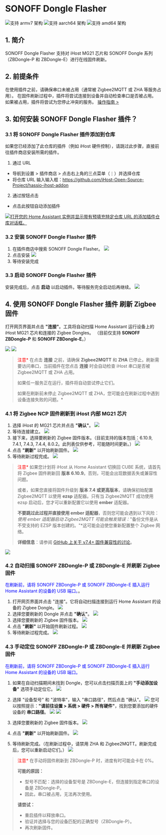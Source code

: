# SONOFF Dongle Flasher

![支持 armv7 架构](https://img.shields.io/badge/armv7-yes-green.svg) ![支持 aarch64 架构](https://img.shields.io/badge/aarch64-yes-green.svg) ![支持 amd64 架构](https://img.shields.io/badge/amd64-yes-green.svg)

## 1. 简介
SONOFF Dongle Flasher 支持对 iHost MG21 芯片和 SONOFF Dongle 系列（ZBDongle-P 和 ZBDongle-E）进行在线固件刷新。

## 2. 前提条件
在使用插件之前，请确保串口未被占用（通常被 Zigbee2MQTT 或 ZHA 等服务占用）。
在固件刷新过程中，插件将尝试连接到设备并自动检查串口是否被占用。
如果被占用，插件将尝试为您停止冲突的服务。
[操作指南 >](https://github.com/iHost-Open-Source-Project/ha-operating-system?tab=readme-ov-file#readme)

## 3. 如何安装 SONOFF Dongle Flasher 插件？
### 3.1 将 SONOFF Dongle Flasher 插件添加到仓库
如果您已经添加了此仓库的插件（例如 iHost 硬件控制），请跳过此步骤，直接前往插件商店安装所需的插件。
1. 通过 URL
- 导航到设置 > 插件商店 > 点击右上角的三点菜单（⋮）并选择仓库
- 将仓库 URL 输入输入框：https://github.com/iHost-Open-Source-Project/hassio-ihost-addon
2. 通过按钮点击
- 点击此按钮自动添加插件 

[![打开您的 Home Assistant 实例并显示带有预填充特定仓库 URL 的添加插件仓库对话框。](https://my.home-assistant.io/badges/supervisor_add_addon_repository.svg)](https://my.home-assistant.io/redirect/supervisor_add_addon_repository/?repository_url=https%3A%2F%2Fgithub.com%2FiHost-Open-Source-Project%2Fhassio-ihost-addon)
### 3.2 安装 SONOFF Dongle Flasher 插件
1. 在插件商店中搜索 SONOFF Dongle Flasher。
![](https://raw.githubusercontent.com/iHost-Open-Source-Project/hassio-ihost-addon/master/hassio-ihost-sonoff-dongle-flasher/images/find.png)
2. 点击安装
![](https://raw.githubusercontent.com/iHost-Open-Source-Project/hassio-ihost-addon/master/hassio-ihost-sonoff-dongle-flasher/images/install_button.png)
3. 等待安装完成
### 3.3 启动 SONOFF Dongle Flasher 插件
安装完成后，点击 **启动** 以启动插件。等待服务完全启动后再继续。
![](https://raw.githubusercontent.com/iHost-Open-Source-Project/hassio-ihost-addon/master/hassio-ihost-sonoff-dongle-flasher/images/start_button.png)
## 4. 使用 **SONOFF Dongle Flasher 插件** 刷新 Zigbee 固件

打开网页界面并点击 **"连接"**。工具将自动扫描 Home Assistant 运行设备上的 iHost MG21 芯片和连接的 Zigbee Dongles。
（目前仅支持 **SONOFF ZBDongle-P** 和 **SONOFF ZBDongle-E**。） 

![](https://raw.githubusercontent.com/iHost-Open-Source-Project/hassio-ihost-addon/master/hassio-ihost-sonoff-dongle-flasher/images/MG21_connect_button.png)
![](https://raw.githubusercontent.com/iHost-Open-Source-Project/hassio-ihost-addon/master/hassio-ihost-sonoff-dongle-flasher/images/MG21_connect_scan.png) 

> </font><font color="red">注意*</font> 在点击 **连接** 之前，请确保 **Zigbee2MQTT** 和 **ZHA** 已停止。刷新需要访问串口，当前插件在您点击 **连接** 时会自动检查 iHost 串口是否被 Zigbee2MQTT 或 ZHA 占用。
> 
> 如果任一服务正在运行，插件将自动尝试停止它们。
> 
> 如果在刷新前未停止 Zigbee2MQTT 或 ZHA，您可能会在刷新过程中遇到设备连接失败的问题。*

### 4.1 将 Zigbee NCP 固件刷新到 iHost 内部 MG21 芯片
1. 选择 iHost 的 MG21 芯片并点击 **"确认"**。
![](https://raw.githubusercontent.com/iHost-Open-Source-Project/hassio-ihost-addon/master/hassio-ihost-sonoff-dongle-flasher/images/MG21_connect_scan_confirm_button.png)
2. 等待连接建立。
![](https://raw.githubusercontent.com/iHost-Open-Source-Project/hassio-ihost-addon/master/hassio-ihost-sonoff-dongle-flasher/images/MG21_connect_scan_Waiting%20for%20success.png)
3. 接下来，选择要刷新的 Zigbee 固件版本。（目前支持的版本包括：6.10.9, 7.4.1, 7.4.3, 7.4.4, 8.0.2。此列表仅供参考，可能随时间更新。）
![](https://raw.githubusercontent.com/iHost-Open-Source-Project/hassio-ihost-addon/master/hassio-ihost-sonoff-dongle-flasher/images/MG21_Select%20Firmware.png)
4. 点击 **"刷新"** 以开始刷新固件。
![](https://raw.githubusercontent.com/iHost-Open-Source-Project/hassio-ihost-addon/master/hassio-ihost-sonoff-dongle-flasher/images/MG21_Flash.png)
5. 等待刷新过程完成。
![](https://raw.githubusercontent.com/iHost-Open-Source-Project/hassio-ihost-addon/master/hassio-ihost-sonoff-dongle-flasher/images/MG21_Flash_success.png)
></font><font color="red">注意*</font> 如果您计划将 iHost 从 Home Assistant 切换回 CUBE 系统，请首先将 Zigbee 固件刷新回 **版本 6.10.9**。否则，可能会出现数据丢失或兼容性问题。
>
> 或者，如果您直接将固件升级到 **版本 7.4 或更高版本**，请确保初始配置 Zigbee2MQTT 以使用 **ezsp** 适配器。只有当 Zigbee2MQTT 成功使用 ezsp 启动后，您才可以重新配置它以使用 **ember** 适配器。
>
> **不要跳过此过程并直接使用 ember 适配器**，否则您可能会遇到以下风险：*使用 ember 适配器启动 Zigbee2MQTT 可能会触发错误：*"备份文件是从不受支持的 EZSP 版本创建的。"*这可能会迫使您重新配置整个 Zigbee 网络。
> 
> **详细信息**：请参阅 [GitHub 上关于 v7.4+ 固件兼容性的讨论](https://github.com/Koenkk/zigbee2mqtt/discussions/22919)。


![](https://raw.githubusercontent.com/iHost-Open-Source-Project/hassio-ihost-addon/master/hassio-ihost-sonoff-dongle-flasher/images/MG21_ewelink_cube.png)
### 4.2 自动扫描 SONOFF ZBDongle-P 或 ZBDongle-E 并刷新 Zigbee 固件

<font color="blue">在刷新前，请将 SONOFF ZBDongle-P 或 SONOFF ZBDongle-E 插入运行 Home Assistant 的设备的 USB 端口。</font>。
1. 打开网页界面并点击 "连接"。它将自动扫描连接到运行 Home Assistant 的设备的 Zigbee Dongle。
![](https://raw.githubusercontent.com/iHost-Open-Source-Project/hassio-ihost-addon/master/hassio-ihost-sonoff-dongle-flasher/images/Dongle_Auto_scan.png)
2. 选择您要刷新的 Dongle 并点击 **"确认"**。
![](https://raw.githubusercontent.com/iHost-Open-Source-Project/hassio-ihost-addon/master/hassio-ihost-sonoff-dongle-flasher/images/Dongle_Auto_confirm.png)
3. 选择您要刷新的 Zigbee 固件版本。
![](https://raw.githubusercontent.com/iHost-Open-Source-Project/hassio-ihost-addon/master/hassio-ihost-sonoff-dongle-flasher/images/Dongle_Auto_Select%20Firmware.png)
4. 点击 **"刷新"** 以开始固件刷新过程。
![](https://raw.githubusercontent.com/iHost-Open-Source-Project/hassio-ihost-addon/master/hassio-ihost-sonoff-dongle-flasher/images/Dongle_Auto_flash.png)
5. 等待刷新过程完成。
![](https://raw.githubusercontent.com/iHost-Open-Source-Project/hassio-ihost-addon/master/hassio-ihost-sonoff-dongle-flasher/images/Dongle_Auto_Flash%20complet.png)
### 4.3 手动定位 SONOFF ZBDongle-P 或 ZBDongle-E 并刷新 Zigbee 固件

<font color="blue">在刷新前，请将 SONOFF ZBDongle-P 或 SONOFF ZBDongle-E 插入运行 Home Assistant 的设备的 USB 端口。</font>

1. 如果在自动扫描期间未找到 Dongle，您可以点击扫描页面上的 **"手动添加设备"** 选项手动定位它。
![](https://raw.githubusercontent.com/iHost-Open-Source-Project/hassio-ihost-addon/master/hassio-ihost-sonoff-dongle-flasher/images/Dongle_Manually.png)

2. 选择 "设备型号" 和 "波特率"，输入 "串口路径"，然后点击 "确认"。
![](https://raw.githubusercontent.com/iHost-Open-Source-Project/hassio-ihost-addon/master/hassio-ihost-sonoff-dongle-flasher/images/Dongle_Manually_Information.png)
您可以按照提示：**"请前往设置 > 系统 > 硬件 > 所有硬件"**，找到您要添加的硬件设备的 **串口路径**。
![](https://raw.githubusercontent.com/iHost-Open-Source-Project/hassio-ihost-addon/master/hassio-ihost-sonoff-dongle-flasher/images/Dongle_Manually_hint1.png)
![](https://raw.githubusercontent.com/iHost-Open-Source-Project/hassio-ihost-addon/master/hassio-ihost-sonoff-dongle-flasher/images/Dongle_Manually_hint2.png)
3. 选择您要刷新的 Zigbee 固件版本。
![](https://raw.githubusercontent.com/iHost-Open-Source-Project/hassio-ihost-addon/master/hassio-ihost-sonoff-dongle-flasher/images/Dongle_Manual_Select%20Firmware.png)

4. 点击 **"刷新"** 以开始刷新固件。
![](https://raw.githubusercontent.com/iHost-Open-Source-Project/hassio-ihost-addon/master/hassio-ihost-sonoff-dongle-flasher/images/Dongle_Manual_flash.png)

5. 等待刷新完成。（在刷新过程中，请禁用 ZHA 和 Zigbee2MQTT。刷新完成后，您可以重新启动它们。）
![](https://raw.githubusercontent.com/iHost-Open-Source-Project/hassio-ihost-addon/master/hassio-ihost-sonoff-dongle-flasher/images/Dongle_Manual_Flash%20complet.png)

> </font><font color="red">注意*</font> 在手动将固件刷新到 ZBDongle-P 时，进度有时可能会卡在 0%。
> 
> **可能的原因：**
> - 型号不匹配：选择的设备型号是 ZBDongle-E，但连接到指定串口的设备是 ZBDongle-P。
> - 因此，串口被占用，无法再次使用。
> 
> **请尝试：**
> - 重启插件以释放串口。
> - 验证并选择与您的设备匹配的正确型号（ZBDongle-P）。
> - 再次刷新固件。